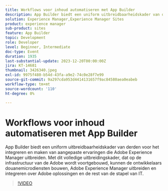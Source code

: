 ```yaml
---
title: Workflows voor inhoud automatiseren met App Builder
description: App Builder biedt een uniform uitbreidbaarheidskader van derden voor het integreren en maken van aangepaste ervaringen die Adobe Experience Manager uitbreiden. Met dit volledige uitbreidingskader, dat op de infrastructuur van de Adobe wordt voortgebouwd, kunnen de ontwikkelaars douanemicrodiensten bouwen, Adobe Experience Manager uitbreiden en integreren over Adobe oplossingen en de rest van de stapel van IT.
solution: Experience Manager,Experience Manager Sites
product: experience manager
sub-product: sites
feature: App Builder
topic: Development
role: Developer
level: Beginner, Intermediate
doc-type: Event
duration: 1935
last-substantial-update: 2023-12-20T00:00:00Z
jira: KT-14681
thumbnail: 3426340.jpeg
exl-id: 9975f480-b54d-43fa-a9e2-74c0e28f7e99
source-git-commit: 9a297cda953d4414131657f9ac84580aea0eabeb
workflow-type: tm+mt
source-wordcount: '110'
ht-degree: 0%

---
```


# Workflows voor inhoud automatiseren met App Builder

App Builder biedt een uniform uitbreidbaarheidskader van derden voor het integreren en maken van aangepaste ervaringen die Adobe Experience Manager uitbreiden. Met dit volledige uitbreidingskader, dat op de infrastructuur van de Adobe wordt voortgebouwd, kunnen de ontwikkelaars douanemicrodiensten bouwen, Adobe Experience Manager uitbreiden en integreren over Adobe oplossingen en de rest van de stapel van IT.

>[!VIDEO](https://video.tv.adobe.com/v/3426340/?learn=on)
